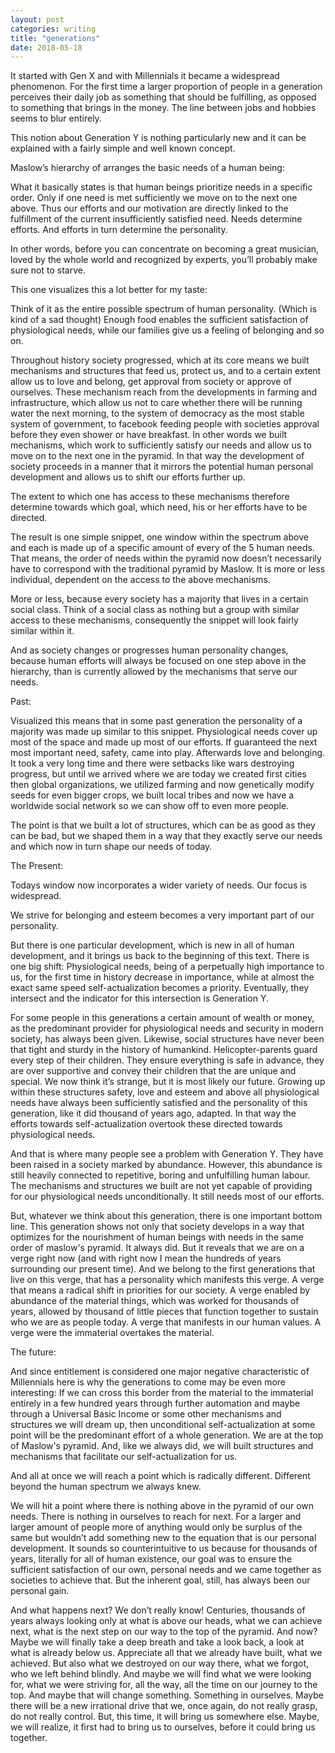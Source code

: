 ```yaml
---
layout: post
categories: writing
title: "generations"
date: 2018-05-18
---
```

It started with Gen X and with Millennials it became a widespread phenomenon. For the first time a larger proportion of people in a generation perceives their daily job as something that should be fulfilling, as opposed to something that brings in the money.
The line between jobs and hobbies seems to blur entirely. 

This notion about Generation Y is nothing particularly new and it can be explained with a fairly simple and well known concept. 

Maslow’s hierarchy of arranges the basic needs of a human being:

What it basically states is that human beings prioritize needs in a specific order.
Only if one need is met sufficiently we move on to the next one above. Thus our efforts and our motivation are directly linked to the fulfillment of the current insufficiently satisfied need. 
Needs determine efforts. And efforts in turn determine the personality. 

In other words, before you can concentrate on becoming a great musician, loved by the whole world and recognized by experts, you’ll probably make sure not to starve.

This one visualizes this a lot better for my taste:


Think of it as the entire possible spectrum of human personality.
(Which is kind of a sad thought)
Enough food enables the sufficient satisfaction of physiological needs, while our families give us a feeling of belonging and so on. 

Throughout history society progressed, which at its core means we built mechanisms and structures that feed us, protect us, and to a certain extent allow us to love and belong, get approval from society or approve of ourselves.
These mechanism reach from the developments in farming and infrastructure, which allow us not to care whether there will be running water the next morning, to the system of democracy as the most stable system of government, to facebook feeding people with societies approval before they even shower or have breakfast.
In other words we built mechanisms, which work to sufficiently satisfy our needs and allow us to move on to the next one in the pyramid.
In that way the development of society proceeds in a manner that it mirrors the potential human personal development and allows us to shift our efforts further up.

The extent to which one has access to these mechanisms therefore determine towards which goal, which need, his or her efforts have to be directed. 

The result is one simple snippet, one window within the spectrum above and each is made up of a specific amount of every of the 5 human needs.
That means, the order of needs within the pyramid now doesn’t necessarily have to correspond with the traditional pyramid by Maslow. It is more or less individual, dependent on the access to the above mechanisms.

More or less, because every society has a majority that lives in a certain social class.
Think of a social class as nothing but a group with similar access to these mechanisms, consequently the snippet will look fairly similar within it. 

And as society changes or progresses human personality changes, because human efforts will always be focused on one step above in the hierarchy, than is currently allowed by the mechanisms that serve our needs. 






Past:


Visualized this means that in some past generation the personality of a majority was made up similar to this snippet. 
Physiological needs cover up most of the space and made up most of our efforts. If guaranteed the next most important need, safety, came into play. Afterwards love and belonging. 
It took a very long time and there were setbacks like wars destroying progress, but until we arrived where we are today we created first cities then global organizations, we utilized farming and now genetically modify seeds for even bigger crops, we built local tribes and now we have a worldwide social network so we can show off to even more people. 

The point is that we built a lot of structures, which can be as good as they can be bad, but we shaped them in a way that they exactly serve our needs and which now in turn shape our needs of today.











The Present: 



Todays window now incorporates a wider variety of needs. Our focus is widespread. 

We strive for belonging and esteem becomes a very important part of our personality. 

But there is one particular development, which is new in all of human development, and it brings us back to the beginning of this text. There is one big shift:
Physiological needs, being of a perpetually high importance to us, for the first time in history decrease in importance, while at almost the exact same speed self-actualization becomes a priority. 
Eventually, they intersect and the indicator for this intersection is Generation Y.

For some people in this generations a certain amount of wealth or money, as the predominant provider for physiological needs and security in modern society, has always been given.
Likewise, social structures have never been that tight and sturdy in the history of humankind. Helicopter-parents guard every step of their children. They ensure everything is safe in advance, they are over supportive and convey their children that the are unique and special. We now think it’s strange, but it is most likely our future.
Growing up within these structures safety, love and esteem and above all physiological needs have always been sufficiently satisfied and the personality of this generation, like it did thousand of years ago, adapted. In that way the efforts towards self-actualization overtook these directed towards physiological needs.

And that is where many people see a problem with Generation Y. They have been raised in a society marked by abundance. However, this abundance is still heavily connected to repetitive, boring and unfulfilling human labour. The mechanisms and structures we built are not yet capable of providing for our physiological needs unconditionally. It still needs most of our efforts.

But, whatever we think about this generation, there is one important bottom line.
This generation shows not only that society develops in a way that optimizes for the nourishment of human beings with needs in the same order of maslow's pyramid. It always did.
But it reveals that we are on a verge right now (and with right now I mean the hundreds of years surrounding our present time). And we belong to the first generations that live on this verge, that has a personality which manifests this verge. A verge that means a radical shift in priorities for our society. A verge enabled by abundance of the material things, which was worked for thousands of years, allowed by thousand of little pieces that function together to sustain who we are as people today. A verge that manifests in our human values. A verge were the immaterial overtakes the material.



The future: 



And since entitlement is considered one major negative characteristic of Millennials here is why the generations to come may be even more interesting:
If we can cross this border from the material to the immaterial entirely in a few hundred years through further automation and maybe through a Universal Basic Income or some other mechanisms and structures we will dream up, then unconditional self-actualization at some point will be the predominant effort of a whole generation. 
We are at the top of Maslow's pyramid. And, like we always did, we will built structures and mechanisms that facilitate our self-actualization for us. 

And all at once we will reach a point which is radically different. Different beyond the human spectrum we always knew. 

We will hit a point where there is nothing above in the pyramid of our own needs. There is nothing in ourselves to reach for next. For a larger and larger amount of people more of anything would only be surplus of the same but wouldn’t add something new to the equation that is our personal development.
It sounds so counterintuitive to us because for thousands of years, literally for all of human existence, our goal was to ensure the sufficient satisfaction of our own, personal needs and we came together as societies to achieve that. But the inherent goal, still, has always been our personal gain.

And what happens next? We don’t really know!
Centuries, thousands of years always looking only at what is above our heads, what we can achieve next, what is the next step on our way to the top of the pyramid. And now?
Maybe we will finally take a deep breath and take a look back, a look at what is already below us. Appreciate all that we already have built, what we achieved. But also what we destroyed on our way there, what we forgot, who we left behind blindly. And maybe we will find what we were looking for, what we were striving for, all the way, all the time on our journey to the top. And maybe that will change something. Something in ourselves. 
Maybe there will be a new irrational drive that we, once again, do not really grasp, do not really control. 
But, this time, it will bring us somewhere else. 
Maybe, we will realize, it first had to bring us to ourselves, before it could bring us together.

